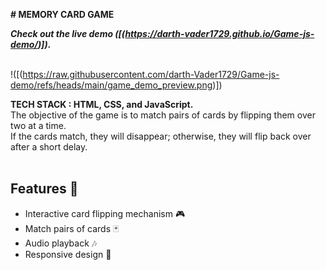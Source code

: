 **# MEMORY CARD GAME**


**_Check out the live demo ([(https://darth-vader1729.github.io/Game-js-demo/)])_.** <br>  <br> 

!([(https://raw.githubusercontent.com/darth-Vader1729/Game-js-demo/refs/heads/main/game_demo_preview.png)])

**TECH STACK : HTML, CSS, and JavaScript.** <br>
The objective of the game is to match pairs of cards by flipping them over two at a time. <br> 
If the cards match, they will disappear; otherwise, they will flip back over after a short delay. <br> <br>

## Features 🚀
- Interactive card flipping mechanism 🎮 <br>
- Match pairs of cards 🃏 <br>
- Audio playback 🎶 <br>
- Responsive design 🎃<br>
